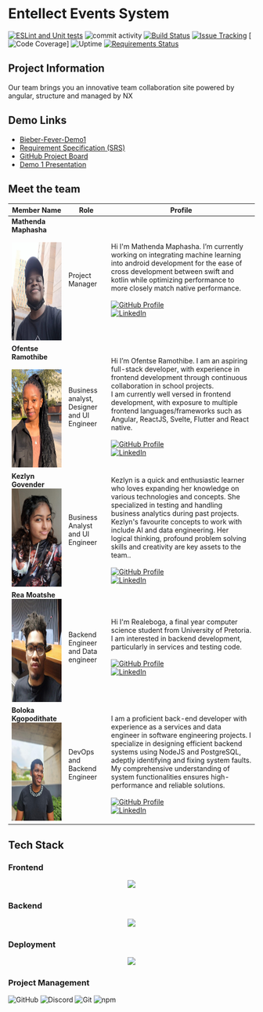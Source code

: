 #  Entellect Events System

[![ESLint and Unit tests](https://github.com/COS301-SE-2024/Events-System/actions/workflows/ci.yml/badge.svg)](https://github.com/COS301-SE-2024/Events-System/actions/workflows/ci.yml)
![commit activity](https://img.shields.io/github/commit-activity/y/COS301-SE-2024/Events-System?style=flat-square)
[![Build Status](https://img.shields.io/badge/Build_Status-GitHub_Actions-brightgreen)](https://github.com/COS301-SE-2024/MiniProject12/actions/workflows/lint.yml) 
[![Issue Tracking](https://img.shields.io/badge/Issue_Tracking-GitHub_Issues-yellow)](https://github.com/COS301-SE-2024/MiniProject12/issues) 
[![Code Coverage](https://img.shields.io/codecov/c/github/COS301-SE-2024/Events-System?style=flat-square)]
![Uptime](https://img.shields.io/uptimerobot/status/m797025750-8c6c6f211180201cee2a4b1e)
[![Requirements Status](https://img.shields.io/badge/Requirements-requires.io-orange)](link_to_requires_io)


## Project Information
Our team brings you an innovative team collaboration site powered by angular, structure and managed by NX

## Demo Links

- [Bieber-Fever-Demo1](https://drive.google.com/file/d/1GoK3O4X8PKB3mUamg4y7W9ZsaZihntTT/view?usp=drive_link)
- [Requirement Specification (SRS)](https://docs.google.com/document/d/1tB-qbUNSPyBr2Tr_7dL7lmoo0pE9h0txdED0ytMwpaU/edit?usp=drive_link)
- [GitHub Project Board](https://github.com/orgs/COS301-SE-2024/projects/40)
- [Demo 1 Presentation](https://docs.google.com/presentation/d/1NSDw5gh4OhxJyg9cbAFVggOSfo9NXi0V793UXDFm7Fg/edit?usp=drive_link)

## Meet the team

| Member Name                                                                                                                            | Role                               | Profile                                                                                                                                                                                                                                                                                                              | 
| -------------------------------------------------------------------------------------------------------------------------------------- | ---------------------------------- | -------------------------------------------------------------------------------------------------------------------------------------------------------------------------------------------------------------------------------------------------------------------------------------------------------------------- | 
| **Mathenda Maphasha**<br><br><img src="readme/Mathenda1.jpg" alt="Mathenda Maphasha" width="250" height="200"><br> | Project Manager                    | Hi I'm Mathenda Maphasha. I’m currently working on integrating machine learning into android development for the ease of cross development between swift and kotlin while optimizing performance to more closely match native performance. <br> <br>   [![GitHub Profile](https://img.shields.io/badge/GitHub-Profile-blue?style=for-the-badge&logo=github)](https://Github.com/Mathenda)<br>[![LinkedIn](https://img.shields.io/badge/LinkedIn-Profile-blue?style=for-the-badge&logo=linkedin)](https://www.linkedin.com/in/Mathenda-Maphasha-3b6656302/)|
| **Ofentse Ramothibe**<br><br><img src="readme/Ofentse.jpg" alt="Ofentse Ramothibe" width="150" height="200">            | Business analyst, Designer and UI Engineer        | Hi I’m Ofentse Ramothibe. I am an aspiring full-stack developer, with experience in frontend development through continuous collaboration in school projects. <br>I am currently well versed in frontend development, with exposure to multiple frontend languages/frameworks such as Angular, ReactJS, Svelte, Flutter and React native.     <br><br> [![GitHub Profile](https://img.shields.io/badge/GitHub-Profile-blue?style=for-the-badge&logo=github)](https://Github.com/ofentse-ramothibe)<br>[![LinkedIn](https://img.shields.io/badge/LinkedIn-Profile-blue?style=for-the-badge&logo=linkedin)](https://www.linkedin.com/in/ofentse-ramothibe)  | 
| **Kezlyn Govender**<br><img src="readme/Kezlyyn.jpg" alt="Kezlyn Govender" width="200" height="200">                      | Business Analyst and UI Engineer      |Kezlyn is a quick and enthusiastic learner who loves expanding her knowledge on various technologies and concepts. She specialized in testing and handling business analytics during past projects.<br> Kezlyn's favourite concepts to work with include AI and data engineering. Her logical thinking, profound problem solving skills and creativity are key assets to the team..<br>   <br>   [![GitHub Profile](https://img.shields.io/badge/GitHub-Profile-blue?style=for-the-badge&logo=github)](https://Github.com/KezlynGovender)<br>[![LinkedIn](https://img.shields.io/badge/LinkedIn-Profile-blue?style=for-the-badge&logo=linkedin)](https://www.linkedin.com/in/kezlyn-govender-2a77782b3/) |
| **Rea Moatshe**<br><img src="readme/Rea.jpg" alt="Rea Moatshe" width="200" height="210">               | Backend Engineer and Data engineer              | Hi I'm Realeboga, a final year computer science student from University of Pretoria. I am interested in backend development, particularly in services and testing code. <br><br>  [![GitHub Profile](https://img.shields.io/badge/GitHub-Profile-blue?style=for-the-badge&logo=github)](https://Github.com/RXA8)<br>[![LinkedIn](https://img.shields.io/badge/LinkedIn-Profile-blue?style=for-the-badge&logo=linkedin)](https://www.linkedin.com/in/realeboga-moatshe-2178372ba/)
| **Boloka Kgopodithate**<br><img src="readme/BK.jpg" alt="Boloka Kgopodithate" width="150" height="200">                   | DevOps and Backend Engineer        | I am a proficient back-end developer with experience as a services and data engineer in software engineering projects. I specialize in designing efficient backend systems using NodeJS and PostgreSQL, adeptly identifying and fixing system faults. My comprehensive understanding of system functionalities ensures high-performance and reliable solutions.<br><br> [![GitHub Profile](https://img.shields.io/badge/GitHub-Profile-blue?style=for-the-badge&logo=github)](https://Github.com/sageboots)<br>[![LinkedIn](https://img.shields.io/badge/LinkedIn-Profile-blue?style=for-the-badge&logo=linkedin)]([https://www.linkedin.com/in/bukhosi-mpande-6a34a3198/](https://www.linkedin.com/in/boloka-kgopodithate-1772872a5))  |


## Tech Stack 

### Frontend

<p align="center">
    <a href="https://skillicons.dev">
        <img src="https://skillicons.dev/icons?i=angular,tailwind,jest,npm,git&perline=6" />
    </a>
</p>



### Backend

<p align="center">
    <a href="https://skillicons.dev">
        <img src="https://skillicons.dev/icons?i=spring,java,gradle&perline=6" />
    </a>
</p>



### Deployment

<p align="center">
    <a href="https://skillicons.dev">
        <img src="https://skillicons.dev/icons?i=cloudflare,gcp&perline=6" />
    </a>
</p>


### Project Management

![GitHub](https://img.shields.io/badge/GitHub-181717?style=for-the-badge&logo=github&logoColor=white) ![Discord](https://img.shields.io/badge/Discord-5865F2?style=for-the-badge&logo=discord&logoColor=white) ![Git](https://img.shields.io/badge/Git-F05032?style=for-the-badge&logo=git&logoColor=white) ![npm](https://img.shields.io/badge/npm-CB3837?style=for-the-badge&logo=npm&logoColor=white)
